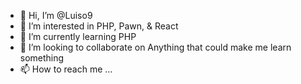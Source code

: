 - 👋 Hi, I’m @Luiso9
- 👀 I’m interested in PHP, Pawn, & React
- 🌱 I’m currently learning PHP
- 💞️ I’m looking to collaborate on Anything that could make me learn something
- 📫 How to reach me ...

<!---
Luiso9/Luiso9 is a ✨ special ✨ repository because its `README.md` (this file) appears on your GitHub profile.
You can click the Preview link to take a look at your changes.
--->
